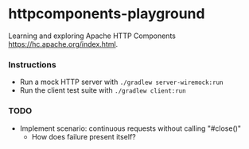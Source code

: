 # httpcomponents-playground

Learning and exploring Apache HTTP Components <https://hc.apache.org/index.html>.

### Instructions

* Run a mock HTTP server with `./gradlew server-wiremock:run`
* Run the client test suite with `./gradlew client:run`

### TODO

* Implement scenario: continuous requests without calling "#close()"
  * How does failure present itself?   